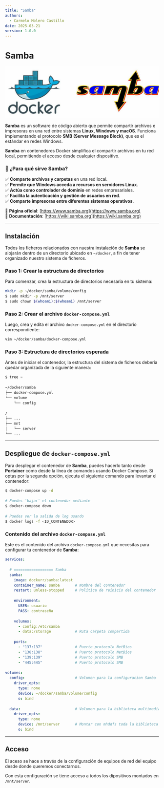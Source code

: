 ```yaml
---
title: "Samba"
authors:
  - Carmelo Molero Castillo
date: 2025-03-21
version: 1.0.0
---
```


# Samba

![Samba](img/img-samba-header-01.png)

**Samba** es un software de código abierto que permite compartir archivos e impresoras en una red entre sistemas **Linux, Windows y macOS**. Funciona implementando el protocolo **SMB (Server Message Block)**, que es el estándar en redes Windows.  

**Samba** en contenedores Docker simplifica el compartir archivos en tu red local, permitiendo el acceso desde cualquier dispositivo. 

### 🎯 **¿Para qué sirve Samba?**  
✅ **Comparte archivos y carpetas** en una red local.  
✅ **Permite que Windows acceda a recursos en servidores Linux**.  
✅ **Actúa como controlador de dominio** en redes empresariales.  
✅ **Facilita la autenticación y gestión de usuarios en red**.  
✅ **Comparte impresoras entre diferentes sistemas operativos**.  

🔹 **Página oficial**: [https://www.samba.org](https://www.samba.org)  
🔹 **Documentación**: [https://wiki.samba.org](https://wiki.samba.org)

---

## Instalación

Todos los ficheros relacionados con nuestra instalación de **Samba** se alojarán dentro de un directorio ubicado en `~/docker`, a fin de tener organizado nuestro sistema de ficheros.

### Paso 1: Crear la estructura de directorios

Para comenzar, crea la estructura de directorios necesaria en tu sistema:

```bash
mkdir -p ~/docker/samba/volume/config
$ sudo mkdir -p /mnt/server
$ sudo chown $(whoami):$(whoami) /mnt/server 
```

### Paso 2: Crear el archivo `docker-compose.yml`

Luego, crea y edita el archivo `docker-compose.yml` en el directorio correspondiente:

```bash
vim ~/docker/samba/docker-compose.yml
```

### Paso 3: Estructura de directorios esperada

Antes de iniciar el contenedor, la estructura del sistema de ficheros debería quedar organizada de la siguiente manera:

```bash
$ tree ~

~/docker/samba
├── docker-compose.yml
└── volume
    └── config

/
├── ...
├── mnt
│   └── server
└── ...
```

---

## Despliegue de `docker-compose.yml`

Para desplegar el contenedor de **Samba**, puedes hacerlo tanto desde **Portainer** como desde la línea de comandos usando Docker Compose. Si optas por la segunda opción, ejecuta el siguiente comando para levantar el contenedor:

```bash
$ docker-compose up -d

# Puedes 'bajar' el contenedor mediante
$ docker-compose down

# Puedes ver la salida de log usando
$ docker logs -f <ID_CONTENEDOR>
```

### Contenido del archivo `docker-compose.yml`

Este es el contenido del archivo `docker-compose.yml` que necesitas para configurar tu contenedor de **Samba**:

```yaml
services:

  # ================== Samba
  samba:
    image: dockurr/samba:latest
    container_name: samba       # Nombre del contenedor
    restart: unless-stopped     # Política de reinicio del contenedor

    environment:
      USER: usuario
      PASS: contraseña

    volumes:
      - config:/etc/samba
      - data:/storage           # Ruta carpeta compartida

    ports:
      - "137:137"               # Puerto protocolo NetBios
      - "138:138"               # Puerto protocolo NetBios
      - "139:139"               # Puerto protocolo SMB
      - "445:445"               # Puerto protocolo SMB

volumes:
  config:                       # Volumen para la configuracion Samba
    driver_opts:
      type: none
      device: ~/docker/samba/volume/config
      o: bind

  data:                         # Volumen para la biblioteca multimedia
    driver_opts:
      type: none
      device: /mnt/server       # Montar con mhddfs toda la biblioteca multimedia
      o: bind
```

---

## Acceso

El aceso se hace a través de la configuración de equipos de red del equipo desde donde queremos conectarnos.

Con esta configuración se tiene acceso a todos los dipositivos montados en `/mnt/server`.